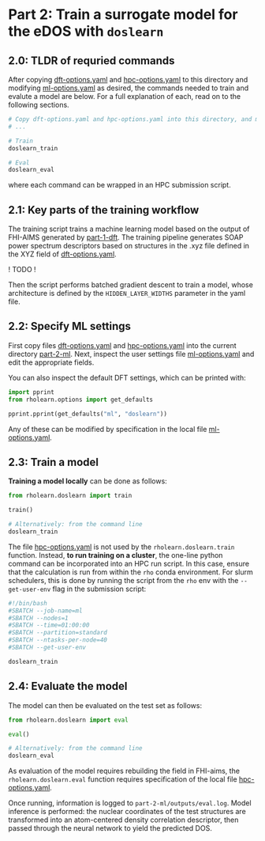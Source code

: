 # Part 2: Train a surrogate model for the eDOS with `doslearn`


## 2.0: TLDR of requried commands

After copying [dft-options.yaml](../part-1-dft/dft-options.yaml) and [hpc-options.yaml](../part-1-dft/hpc-options.yaml) to this directory and modifying [ml-options.yaml](ml-options.yaml) as desired, the commands needed to train and evalute a model are below. For a full explanation of each, read on to the following sections.

```bash
# Copy dft-options.yaml and hpc-options.yaml into this directory, and modify ml-options.yaml if desired
# ...

# Train
doslearn_train

# Eval
doslearn_eval
```
where each command can be wrapped in an HPC submission script.

## 2.1: Key parts of the training workflow

The training script trains a machine learning model based on the output of FHI-AIMS generated by [part-1-dft](../part-1-dft/). The training pipeline generates SOAP power spectrum descriptors based on structures in the .xyz file defined in the XYZ field of [dft-options.yaml](../part-1-dft/dft-options.yaml). 

! TODO !

Then the script performs batched gradient descent to train a model, whose architecture is defined by the `HIDDEN_LAYER_WIDTHS` parameter in the yaml file. 

## 2.2: Specify ML settings

First copy files [dft-options.yaml](../part-1-dft/dft-options.yaml) and [hpc-options.yaml](../part-1-dft/hpc-options.yaml) into the current directory [part-2-ml](.). Next, inspect the user settings file [ml-options.yaml](ml-options.yaml) and edit the appropriate fields.

You can also inspect the default DFT settings, which can be printed with:
```python
import pprint
from rholearn.options import get_defaults

pprint.pprint(get_defaults("ml", "doslearn"))
```
Any of these can be modified by specification in the local file [ml-options.yaml](ml-options.yaml).

## 2.3: Train a model

**Training a model locally** can be done as follows:

```python
from rholearn.doslearn import train

train()

# Alternatively: from the command line
doslearn_train
```

The file [hpc-options.yaml](hpc-options.yaml) is not used by the `rholearn.doslearn.train` function. Instead, **to run training on a cluster**, the one-line python command can be incorporated into an HPC run script. In this case, ensure that the calculation is run from within the `rho` conda environment. For slurm schedulers, this is done by running the script from the `rho` env with the `--get-user-env` flag in the submission script:

```bash
#!/bin/bash
#SBATCH --job-name=ml
#SBATCH --nodes=1
#SBATCH --time=01:00:00
#SBATCH --partition=standard
#SBATCH --ntasks-per-node=40
#SBATCH --get-user-env

doslearn_train
```

## 2.4: Evaluate the model

The model can then be evaluated on the test set as follows:

```python
from rholearn.doslearn import eval

eval()

# Alternatively: from the command line
doslearn_eval
```
As evaluation of the model requires rebuilding the field in FHI-aims, the `rholearn.doslearn.eval` function requires specification of the local file [hpc-options.yaml](hpc-options.yaml).

Once running, information is logged to `part-2-ml/outputs/eval.log`. Model inference is performed: the nuclear coordinates of the test structures are transformed into an atom-centered density correlation descriptor, then passed through the neural network to yield the predicted DOS.
